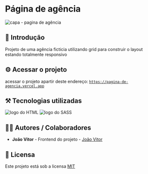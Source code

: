 # Página de agência

![capa - pagina de agência](https://github.com/user-attachments/assets/24cc912e-4be7-4aff-95de-dce2812f4220)

## 🎯 Introdução

Projeto de uma agência ficticia utilizando grid para construir o layout estando totalmente responsivo

## ⚙️ Acessar o projeto

acessar o projeto apartir deste endereço: <code><a href="https://pagina-de-agencia.vercel.app">https://pagina-de-agencia.vercel.app</a></code>

## ⚒️ Tecnologias utilizadas

<div>
  <img src="https://img.shields.io/badge/HTML5-E34F26?style=for-the-badge&logo=html5&logoColor=white" alt="logo do HTML"/>
  <img src="https://img.shields.io/badge/Sass-CC6699?style=for-the-badge&logo=sass&logoColor=white" alt="logo do SASS"/>
</div>

## 👨‍💻 Autores / Colaboradores

- **João Vitor** - Frontend do projeto - [João Vitor]()

## 📃 Licensa

Este projeto está sob a licensa [MIT](https://pt.wikipedia.org/wiki/Licen%C3%A7a_MIT#:~:text=A%20licen%C3%A7a%20MIT%2C%20tamb%C3%A9m%20chamada,livre%20quanto%20em%20software%20propriet%C3%A1rio.)
